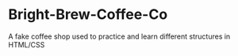 # Bright-Brew-Coffee-Co
A fake coffee shop used to practice and learn different structures in HTML/CSS
